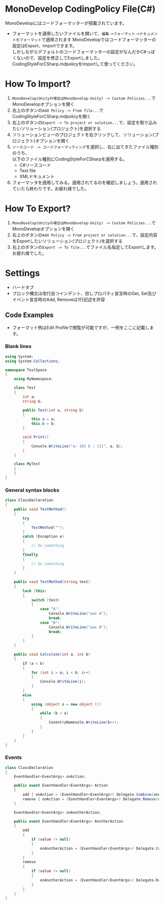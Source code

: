 MonoDevelop CodingPolicy File(C#)
====
MonoDevelopにはコードフォーマッターが搭載されています。
* フォーマットを適用したいファイルを開いて、``編集->フォーマット->ドキュメントをフォーマット``で適用されます
MonoDevelopではコードフォーマッターの設定はExport、Importできます。  
しかしながらデフォルトのコードフォーマッターの設定がなんだかC#っぽくないので、設定を修正してExportしました。  
CodingStyleForCSharp.mdpolicyをImportして使ってください。  

# How To Import?
1. ``MonoDevelop(Unityの場合はMonoDevelop-Unity) -> Custom Policies...``でMonoDevelopオプションを開く
2. 右上のボタンの``Add Policy -> From file...``でCodingStyleForCSharp.mdpolicyを開く
3. 右上のボタンの``Export -> To project or solution...``で、設定を取り込みたいソリューション(プロジェクト)を選択する
4. ソリューションビューのプロジェクトを右クリックして、ソリューション(プロジェクト)オプションを開く
5. ``ソースコード -> コードフォーマッティング``を選択し、右に出てきたファイル種別のうち、  
    以下のファイル種別にCodingStyleForCSharpを適用する。
    * C#ソースコード
    * Text file
    * XMLドキュメント
6. フォーマッタを適用してみる。適用されてるのを確認しましょう。適用されていたら終わりです。お疲れ様でした。

# How To Export?
1. ``MonoDevelop(Unityの場合はMonoDevelop-Unity) -> Custom Policies...``でMonoDevelopオプションを開く
2. 右上のボタンの``Add Policy -> From project or solution...``で、設定内容をExportしたいソリューション(プロジェクト)を選択する
3. 右上のボタンの``Export -> To file...``でファイル名指定してExportします。お疲れ様でした。

# Settings
* ハードタブ
* ブロック構文は改行且つインデント、但しプロパティ宣言時のGet, Set及びイベント宣言時のAdd, Removeは1行記述を許容

## Code Examples
* フォーマット例はEdit Profileで閲覧が可能ですが、一例をここに記載します。

### Blank lines
```csharp
using System;
using System.Collections;

namespace TestSpace
{
	using MyNamespace;

	class Test
	{
		int a;
		string b;

		public Test(int a, string b)
		{
			this.a = a;
			this.b = b;
		}

		void Print()
		{
			Console.WriteLine("a: {0} b : {1}", a, b);
		}
	}

	class MyTest
	{
	}
}
```
### General syntax blocks
```csharp
class ClassDeclaration
{ 
	public void TestMethod()
	{
		try
		{
			TestMethod("");
		}
		catch (Exception e)
		{
			// Do something
		}
		finally
		{
			// Do something
		}
	}
		
	public void TestMethod(string test)
	{
		lock (this)
		{
			switch (test)
			{
				case "A":
					Console.WriteLine("was A");
					break;
				case "B":
					Console.WriteLine("was B");
					break;
			}
		}
	}
		
	public void Calculate(int a, int b)
	{
		if (a < b)
		{
			for (int i = a; i < b; i++)
			{
				Console.WriteLine(i);
			}
		}
		else
		{
			using (object o = new object ())
			{
				while (b < a)
				{
					ConentryNamesole.WriteLine(b++);
				}
			}
		}
	}
}
```

### Events
```csharp
class ClassDeclaration
{
	EventHandler<EventArgs> onAction;

	public event EventHandler<EventArgs> Action
	{
		add { onAction = (EventHandler<EventArgs>) Delegate.Combine(onAction, value); }
		remove { onAction = (EventHandler<EventArgs>) Delegate.Remove(onAction, value);}
	}

	EventHandler<EventArgs> onAnotherAction;

	public event EventHandler<EventArgs> AnotherAction
	{
		add
		{
			if (value != null)
			{
				onAnotherAction = (EventHandler<EventArgs>) Delegate.Combine(onAnotherAction, value);
			}
		}
		remove
		{
			if (value != null)
			{
				onAnotherAction = (EventHandler<EventArgs>) Delegate.Remove(onAnotherAction, value);
			}
		}
	}
}
```

